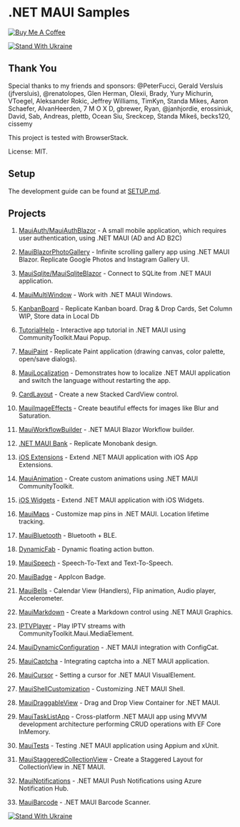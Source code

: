 # .NET MAUI Samples

[![Buy Me A Coffee](https://ik.imagekit.io/VladislavAntonyuk/vladislavantonyuk/misc/bmc-button.png)](https://www.buymeacoffee.com/vlad.antonyuk)

[![Stand With Ukraine](https://img.shields.io/badge/made_in-ukraine-ffd700.svg?labelColor=0057b7)](https://stand-with-ukraine.pp.ua)
## Thank You

Special thanks to my friends and sponsors: @PeterFucci, Gerald Versluis (jfversluis), @renatolopes, Glen Herman, Olexii, Brady, Yury Michurin, VToegel, Aleksander Rokic, Jeffrey Williams, TimKyn, Standa Mikes, Aaron Schaefer, AIvanHeerden, 7 M O X D, gbrewer, Ryan, @janhjordie, erossiniuk, David, Sab, Andreas, plettb, Ocean Siu, Sreckcep, Standa Mikeš, becks120, cissemy


This project is tested with BrowserStack.

License: MIT.

## Setup

The development guide can be found at [SETUP.md](./SETUP.md).

## Projects

1. [MauiAuth/MauiAuthBlazor](Auth) - A small mobile application, which requires user authentication, using .NET MAUI (AD and AD B2C)

1. [MauiBlazorPhotoGallery](MauiBlazorPhotoGallery) - Infinite scrolling gallery app using .NET MAUI Blazor. Replicate Google Photos and Instagram Gallery UI.

1. [MauiSqlite/MauiSqliteBlazor](Database/Sqlite) - Connect to SQLite from .NET MAUI application.

1. [MauiMultiWindow](MauiMultiWindow) - Work with .NET MAUI Windows.

1. [KanbanBoard](Database/KanbanBoard) - Replicate Kanban board. Drag & Drop Cards, Set Column WIP, Store data in Local Db

1. [TutorialHelp](TutorialHelp) - Interactive app tutorial in .NET MAUI using CommunityToolkit.Maui Popup.

1. [MauiPaint](MauiPaint) - Replicate Paint application (drawing canvas, color palette, open/save dialogs).

1. [MauiLocalization](MauiLocalization) - Demonstrates how to localize .NET MAUI application and switch the language without restarting the app.

1. [CardLayout](CardLayout) - Create a new Stacked CardView control.

1. [MauiImageEffects](MauiImageEffects) - Create beautiful effects for images like Blur and Saturation.

1. [MauiWorkflowBuilder](MauiWorkflowBuilder) - .NET MAUI Blazor Workflow builder.

1. [.NET MAUI Bank](MauiBank) - Replicate Monobank design.

1. [iOS Extensions](iOSExtensions/ShareExtensions) - Extend .NET MAUI application with iOS App Extensions.

1. [MauiAnimation](MauiAnimation) - Create custom animations using .NET MAUI CommunityToolkit.

1. [iOS Widgets](iOSExtensions/JokeApp) - Extend .NET MAUI application with iOS Widgets.

1. [MauiMaps](MauiMaps) - Customize map pins in .NET MAUI. Location lifetime tracking.

1. [MauiBluetooth](MauiBluetooth) - Bluetooth + BLE.

1. [DynamicFab](DynamicFab) - Dynamic floating action button.

1. [MauiSpeech](MauiSpeech) - Speech-To-Text and Text-To-Speech.

1. [MauiBadge](MauiBadge) - AppIcon Badge.

1. [MauiBells](MauiBells) - Calendar View (Handlers), Flip animation, Audio player, Accelerometer.

1. [MauiMarkdown](MauiMarkdown) - Create a Markdown control using .NET MAUI Graphics.

1. [IPTVPlayer](IPTVPlayer) - Play IPTV streams with CommunityToolkit.Maui.MediaElement.

1. [MauiDynamicConfiguration](MauiDynamicConfiguration) - .NET MAUI integration with ConfigCat.

1. [MauiCaptcha](MauiCaptcha) - Integrating captcha into a .NET MAUI application.

1. [MauiCursor](MauiCursor) - Setting a cursor for .NET MAUI VisualElement.

1. [MauiShellCustomization](MauiShellCustomization) - Customizing .NET MAUI Shell.

1. [MauiDraggableView](MauiDraggableView) - Drag and Drop View Container for .NET MAUI.

1. [MauiTaskListApp](Database/MauiTaskListApp) - Cross-platform .NET MAUI app using MVVM development architecture performing CRUD operations with EF Core InMemory.

1. [MauiTests](MauiTests) - Testing .NET MAUI application using Appium and xUnit.

1. [MauiStaggeredCollectionView](MauiStaggeredCollectionView) - Create a Staggered Layout for CollectionView in .NET MAUI.

1. [MauiNotifications](MauiNotifications) - .NET MAUI Push Notifications using Azure Notification Hub.

1. [MauiBarcode](MauiBarcode) - .NET MAUI Barcode Scanner.

[![Stand With Ukraine](https://img.shields.io/badge/made_in-ukraine-ffd700.svg?labelColor=0057b7)](https://stand-with-ukraine.pp.ua)